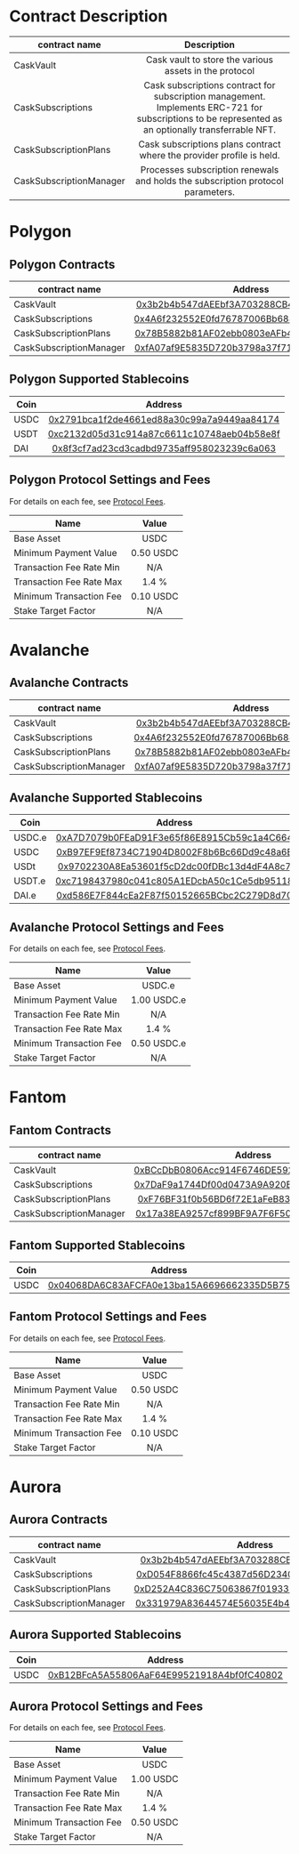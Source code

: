 # Contract Description

| contract name          |                                                                     Description                                                                     |
|------------------------|:---------------------------------------------------------------------------------------------------------------------------------------------------:|
| CaskVault              |                                               Cask vault to store the various assets in the protocol                                                |
| CaskSubscriptions      | Cask subscriptions contract for subscription management. Implements ERC-721 for subscriptions to be represented as an optionally transferrable NFT. |
| CaskSubscriptionPlans  |                                        Cask subscriptions plans contract where the provider profile is held.                                        |
| CaskSubscriptionManager |                                   Processes subscription renewals and holds the subscription protocol parameters.                                   |


# Polygon

## Polygon Contracts

| contract name             |                                                          Address                                                          |
|---------------------------|:-------------------------------------------------------------------------------------------------------------------------:|
| CaskVault                 | [0x3b2b4b547dAEEbf3A703288CB43650f0F287b9ff](https://polygonscan.com/address/0x3b2b4b547dAEEbf3A703288CB43650f0F287b9ff)  |
| CaskSubscriptions         | [0x4A6f232552E0fd76787006Bb688bFBCB931cc3d0](https://polygonscan.com/address/0x4A6f232552E0fd76787006Bb688bFBCB931cc3d0)  |
| CaskSubscriptionPlans     | [0x78B5882b81AF02ebb0803eAFb4A4bf27fe35470e](https://polygonscan.com/address/0x78B5882b81AF02ebb0803eAFb4A4bf27fe35470e)  |
| CaskSubscriptionManager   | [0xfA07af9E5835D720b3798a37f716749252F94D71](https://polygonscan.com/address/0xfA07af9E5835D720b3798a37f716749252F94D71)  |


## Polygon Supported Stablecoins

| Coin |                             Address                                                                                          |
|------|:----------------------------------------------------------------------------------------------------------------------------:|
| USDC |    [0x2791bca1f2de4661ed88a30c99a7a9449aa84174](https://polygonscan.com/token/0x2791bca1f2de4661ed88a30c99a7a9449aa84174)    |
| USDT |    [0xc2132d05d31c914a87c6611c10748aeb04b58e8f](https://polygonscan.com/token/0xc2132d05d31c914a87c6611c10748aeb04b58e8f)    |
| DAI  |    [0x8f3cf7ad23cd3cadbd9735aff958023239c6a063](https://polygonscan.com/token/0x8f3cf7ad23cd3cadbd9735aff958023239c6a063)    |

## Polygon Protocol Settings and Fees

For details on each fee, see [Protocol Fees](/protocol-fees.md).

| Name                     |   Value   |
|--------------------------|:---------:|
| Base Asset               |   USDC    | 
| Minimum Payment Value    | 0.50 USDC |
| Transaction Fee Rate Min |    N/A    |
| Transaction Fee Rate Max |   1.4 %   |
| Minimum Transaction Fee  | 0.10 USDC |
| Stake Target Factor      |    N/A    |


# Avalanche

## Avalanche Contracts

| contract name            |                                                         Address                                                          |
|--------------------------|:------------------------------------------------------------------------------------------------------------------------:|
| CaskVault                |  [0x3b2b4b547dAEEbf3A703288CB43650f0F287b9ff](https://snowtrace.io/address/0x3b2b4b547dAEEbf3A703288CB43650f0F287b9ff)   |
| CaskSubscriptions        |  [0x4A6f232552E0fd76787006Bb688bFBCB931cc3d0](https://snowtrace.io/address/0x4A6f232552E0fd76787006Bb688bFBCB931cc3d0)   |
| CaskSubscriptionPlans    |  [0x78B5882b81AF02ebb0803eAFb4A4bf27fe35470e](https://snowtrace.io/address/0x78B5882b81AF02ebb0803eAFb4A4bf27fe35470e)   |
| CaskSubscriptionManager  | [0xfA07af9E5835D720b3798a37f716749252F94D71](https://snowtrace.io/address/0xfA07af9E5835D720b3798a37f716749252F94D71)    |


## Avalanche Supported Stablecoins

| Coin   |                                                        Address                                                         |
|--------|:----------------------------------------------------------------------------------------------------------------------:|
| USDC.e |  [0xA7D7079b0FEaD91F3e65f86E8915Cb59c1a4C664](https://snowtrace.io/token/0xA7D7079b0FEaD91F3e65f86E8915Cb59c1a4C664)   |
| USDC   |  [0xB97EF9Ef8734C71904D8002F8b6Bc66Dd9c48a6E](https://snowtrace.io/token/0xB97EF9Ef8734C71904D8002F8b6Bc66Dd9c48a6E)   |
| USDt   |  [0x9702230A8Ea53601f5cD2dc00fDBc13d4dF4A8c7](https://snowtrace.io/token/0x9702230A8Ea53601f5cD2dc00fDBc13d4dF4A8c7)   |
| USDT.e |  [0xc7198437980c041c805A1EDcbA50c1Ce5db95118](https://snowtrace.io/token/0xc7198437980c041c805A1EDcbA50c1Ce5db95118)   |
| DAI.e  |  [0xd586E7F844cEa2F87f50152665BCbc2C279D8d70](https://snowtrace.io/token/0xd586E7F844cEa2F87f50152665BCbc2C279D8d70)   |

## Avalanche Protocol Settings and Fees

For details on each fee, see [Protocol Fees](/protocol-fees.md).

| Name                     |    Value    |
|--------------------------|:-----------:|
| Base Asset               |   USDC.e    | 
| Minimum Payment Value    | 1.00 USDC.e |
| Transaction Fee Rate Min |     N/A     |
| Transaction Fee Rate Max |    1.4 %    |
| Minimum Transaction Fee  | 0.50 USDC.e |
| Stake Target Factor      |     N/A     |


# Fantom

## Fantom Contracts

| contract name             |                                                        Address                                                        |
|---------------------------|:---------------------------------------------------------------------------------------------------------------------:|
| CaskVault                 | [0xBCcDbB0806Acc914F6746DE592f924B374190710](https://ftmscan.com/address/0xBCcDbB0806Acc914F6746DE592f924B374190710)  |
| CaskSubscriptions         | [0x7DaF9a1744Df00d0473A9A920B6A4Ea33B665360](https://ftmscan.com/address/0x7DaF9a1744Df00d0473A9A920B6A4Ea33B665360) |
| CaskSubscriptionPlans     | [0xF76BF31f0b56BD6f72E1aFeB83a51F191ec2291B](https://ftmscan.com/address/0xF76BF31f0b56BD6f72E1aFeB83a51F191ec2291B) |
| CaskSubscriptionManager   | [0x17a38EA9257cf899BF9A7F6F507a1445E72F823A](https://ftmscan.com/address/0x17a38EA9257cf899BF9A7F6F507a1445E72F823A) |


## Fantom Supported Stablecoins

| Coin   |                                                      Address                                                       |
|--------|:------------------------------------------------------------------------------------------------------------------:|
| USDC   | [0x04068DA6C83AFCFA0e13ba15A6696662335D5B75](https://ftmscan.com/token/0x04068DA6C83AFCFA0e13ba15A6696662335D5B75) |

## Fantom Protocol Settings and Fees

For details on each fee, see [Protocol Fees](/protocol-fees.md).

| Name                     |   Value   |
|--------------------------|:---------:|
| Base Asset               |   USDC    | 
| Minimum Payment Value    | 0.50 USDC |
| Transaction Fee Rate Min |    N/A    |
| Transaction Fee Rate Max |   1.4 %   |
| Minimum Transaction Fee  | 0.10 USDC |
| Stake Target Factor      |    N/A    |


# Aurora

## Aurora Contracts

| contract name             |                                                         Address                                                         |
|---------------------------|:-----------------------------------------------------------------------------------------------------------------------:|
| CaskVault                 | [0x3b2b4b547dAEEbf3A703288CB43650f0F287b9ff](https://aurorascan.dev/address/0x3b2b4b547dAEEbf3A703288CB43650f0F287b9ff) |
| CaskSubscriptions         | [0xD054F8866fc45c4387d56D2340dCA08d83E14A5e](https://aurorascan.dev/address/0xD054F8866fc45c4387d56D2340dCA08d83E14A5e) |
| CaskSubscriptionPlans     | [0xD252A4C836C75063867f0193325b328CCe6B7306](https://aurorascan.dev/address/0xD252A4C836C75063867f0193325b328CCe6B7306) |
| CaskSubscriptionManager   | [0x331979A83644574E56035E4b43d3ca68Ce793918](https://aurorascan.dev/address/0x331979A83644574E56035E4b43d3ca68Ce793918) |


## Aurora Supported Stablecoins

| Coin   |                                                      Address                                                       |
|--------|:------------------------------------------------------------------------------------------------------------------:|
| USDC   | [0xB12BFcA5A55806AaF64E99521918A4bf0fC40802](https://aurorascan.dev/token/0xB12BFcA5A55806AaF64E99521918A4bf0fC40802) |

## Aurora Protocol Settings and Fees

For details on each fee, see [Protocol Fees](/protocol-fees.md).

| Name                     |   Value   |
|--------------------------|:---------:|
| Base Asset               |   USDC    | 
| Minimum Payment Value    | 1.00 USDC |
| Transaction Fee Rate Min |    N/A    |
| Transaction Fee Rate Max |   1.4 %   |
| Minimum Transaction Fee  | 0.50 USDC |
| Stake Target Factor      |    N/A    |


